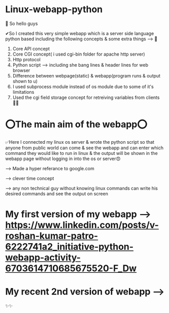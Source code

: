 # Linux-webapp-python

🛑 So hello guys 

✔So I created this very simple webapp which is a server side language python based including the following concepts & some extra things -->
👀
1) Core API concept
2) Core CGI concept( i used cgi-bin folder for apache http server)
3) Http protocol
4) Python script --> including she bang lines & header lines for web browser
5) Difference between webpage(static) & webapp(program runs & output shown to u)
6) I used subprocess module instead of os module due to some of it's limitations
7) Used the cgi field storage concept for retreiving variables from clients👨‍💻

# ⭕The main aim of the webapp⭕

✅Here I connected my linux os server & wrote the python script so that anyone from public world can come & see the webapp and can enter which command they would like to run in linux & the output will be shown in the webapp page without logging in into the os or server😍

--> Made a hyper referance to google.com

--> clever time concept

--> any non technical guy without knowing linux commands can write his desired commands and see the output on screen


# My first version of my webapp --> https://www.linkedin.com/posts/v-roshan-kumar-patro-6222741a2_initiative-python-webapp-activity-6703614710685675520-F_Dw
# My recent 2nd version of webapp -->
✨✨
